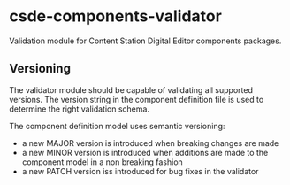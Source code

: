 # csde-components-validator
Validation module for Content Station Digital Editor components packages.

## Versioning
The validator module should be capable of validating all supported versions.
The version string in the component definition file is used to determine the right validation schema.

The component definition model uses semantic versioning:

- a new MAJOR version is introduced when breaking changes are made
- a new MINOR version is introduced when additions are made to the component model in a non breaking fashion
- a new PATCH version iss introduced for bug fixes in the validator
